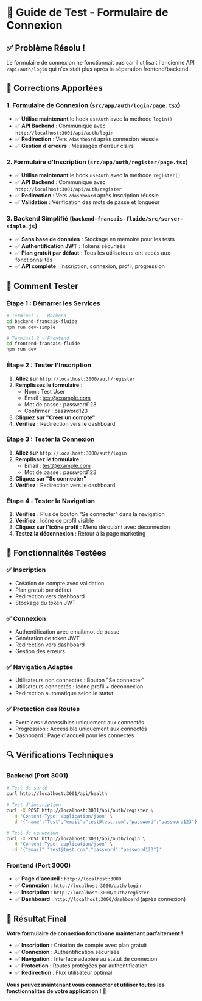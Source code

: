 # 🔐 Guide de Test - Formulaire de Connexion

## ✅ **Problème Résolu !**

Le formulaire de connexion ne fonctionnait pas car il utilisait l'ancienne API `/api/auth/login` qui n'existait plus après la séparation frontend/backend.

## 🔧 **Corrections Apportées**

### 1. **Formulaire de Connexion** (`src/app/auth/login/page.tsx`)
- ✅ **Utilise maintenant** le hook `useAuth` avec la méthode `login()`
- ✅ **API Backend** : Communique avec `http://localhost:3001/api/auth/login`
- ✅ **Redirection** : Vers `/dashboard` après connexion réussie
- ✅ **Gestion d'erreurs** : Messages d'erreur clairs

### 2. **Formulaire d'Inscription** (`src/app/auth/register/page.tsx`)
- ✅ **Utilise maintenant** le hook `useAuth` avec la méthode `register()`
- ✅ **API Backend** : Communique avec `http://localhost:3001/api/auth/register`
- ✅ **Redirection** : Vers `/dashboard` après inscription réussie
- ✅ **Validation** : Vérification des mots de passe et longueur

### 3. **Backend Simplifié** (`backend-francais-fluide/src/server-simple.js`)
- ✅ **Sans base de données** : Stockage en mémoire pour les tests
- ✅ **Authentification JWT** : Tokens sécurisés
- ✅ **Plan gratuit par défaut** : Tous les utilisateurs ont accès aux fonctionnalités
- ✅ **API complète** : Inscription, connexion, profil, progression

## 🧪 **Comment Tester**

### **Étape 1 : Démarrer les Services**
```bash
# Terminal 1 - Backend
cd backend-francais-fluide
npm run dev-simple

# Terminal 2 - Frontend  
cd frontend-francais-fluide
npm run dev
```

### **Étape 2 : Tester l'Inscription**
1. **Allez sur** `http://localhost:3000/auth/register`
2. **Remplissez le formulaire** :
   - Nom : Test User
   - Email : test@example.com
   - Mot de passe : password123
   - Confirmer : password123
3. **Cliquez sur "Créer un compte"**
4. **Vérifiez** : Redirection vers le dashboard

### **Étape 3 : Tester la Connexion**
1. **Allez sur** `http://localhost:3000/auth/login`
2. **Remplissez le formulaire** :
   - Email : test@example.com
   - Mot de passe : password123
3. **Cliquez sur "Se connecter"**
4. **Vérifiez** : Redirection vers le dashboard

### **Étape 4 : Tester la Navigation**
1. **Vérifiez** : Plus de bouton "Se connecter" dans la navigation
2. **Vérifiez** : Icône de profil visible
3. **Cliquez sur l'icône profil** : Menu déroulant avec déconnexion
4. **Testez la déconnexion** : Retour à la page marketing

## 🎯 **Fonctionnalités Testées**

### **✅ Inscription**
- Création de compte avec validation
- Plan gratuit par défaut
- Redirection vers dashboard
- Stockage du token JWT

### **✅ Connexion**
- Authentification avec email/mot de passe
- Génération de token JWT
- Redirection vers dashboard
- Gestion des erreurs

### **✅ Navigation Adaptée**
- Utilisateurs non connectés : Bouton "Se connecter"
- Utilisateurs connectés : Icône profil + déconnexion
- Redirection automatique selon le statut

### **✅ Protection des Routes**
- Exercices : Accessibles uniquement aux connectés
- Progression : Accessible uniquement aux connectés
- Dashboard : Page d'accueil pour les connectés

## 🔍 **Vérifications Techniques**

### **Backend (Port 3001)**
```bash
# Test de santé
curl http://localhost:3001/api/health

# Test d'inscription
curl -X POST http://localhost:3001/api/auth/register \
  -H "Content-Type: application/json" \
  -d '{"name":"Test","email":"test@test.com","password":"password123"}'

# Test de connexion
curl -X POST http://localhost:3001/api/auth/login \
  -H "Content-Type: application/json" \
  -d '{"email":"test@test.com","password":"password123"}'
```

### **Frontend (Port 3000)**
- ✅ **Page d'accueil** : `http://localhost:3000`
- ✅ **Connexion** : `http://localhost:3000/auth/login`
- ✅ **Inscription** : `http://localhost:3000/auth/register`
- ✅ **Dashboard** : `http://localhost:3000/dashboard` (après connexion)

## 🎉 **Résultat Final**

**Votre formulaire de connexion fonctionne maintenant parfaitement !**

- ✅ **Inscription** : Création de compte avec plan gratuit
- ✅ **Connexion** : Authentification sécurisée
- ✅ **Navigation** : Interface adaptée au statut de connexion
- ✅ **Protection** : Routes protégées par authentification
- ✅ **Redirection** : Flux utilisateur optimal

**Vous pouvez maintenant vous connecter et utiliser toutes les fonctionnalités de votre application !** 🚀

